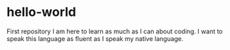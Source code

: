 # hello-world
First repository 
I am here to learn as much as I can about coding. I want to speak this language as fluent as I speak my native language.
